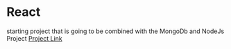 # React
starting project that is going to be combined with the MongoDb and NodeJs Project
[Project Link](http://heroku08.herokuapp.com)
